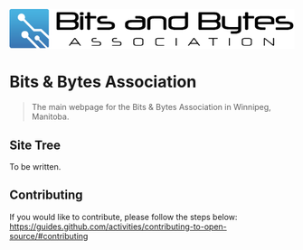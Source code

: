 ![Logo of the project](https://github.com/mfalcetta/bits-and-bytes-association-website/blob/master/assets/img/banners/bba-banner-black.png?raw=true)


# Bits & Bytes Association
> The main webpage for the Bits & Bytes Association in Winnipeg, Manitoba.

## Site Tree

To be written.

## Contributing

If you would like to contribute, please follow the steps below:
https://guides.github.com/activities/contributing-to-open-source/#contributing